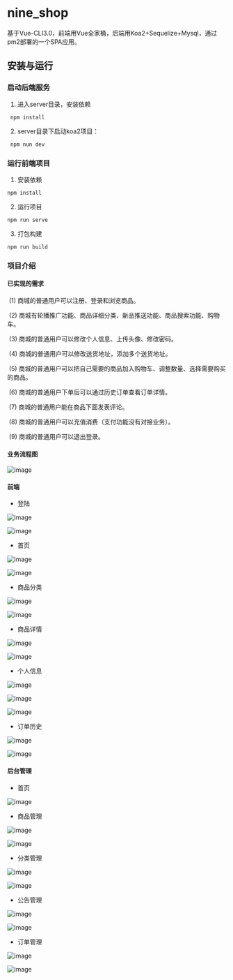 # nine_shop

基于Vue-CLI3.0，前端用Vue全家桶，后端用Koa2+Sequelize+Mysql，通过pm2部署的一个SPA应用。


## 安装与运行

### 启动后端服务
 1. 进入server目录，安装依赖
 ```
  npm install
 ```
 2. server目录下启动koa2项目：
 ```
  npm nun dev
 ```


### 运行前端项目
1. 安装依赖

```
npm install
```

2. 运行项目
```
npm run serve
```
 
3. 打包构建
```
npm run build
```





### 项目介绍

#### 已实现的需求

​		(1) 商城的普通用户可以注册、登录和浏览商品。

​		(2) 商城有轮播推广功能、商品详细分类、新品推送功能、商品搜索功能、购物车。

​		(3) 商城的普通用户可以修改个人信息、上传头像、修改密码。

​		(4) 商城的普通用户可以修改送货地址，添加多个送货地址。

​		(5) 商城的普通用户可以把自己需要的商品加入购物车、调整数量、选择需要购买的商品。

​		(6) 商城的普通用户下单后可以通过历史订单查看订单详情。

​		(7) 商城的普通用户能在商品下面发表评论。

​		(8) 商城的普通用户可以充值消费（支付功能没有对接业务）。

​		(9) 商城的普通用户可以退出登录。

#### 业务流程图

 ![image](https://github.com/qpzj/nine_shop/tree/master/images-folder/流程图.png)

#### 前端

- 登陆

 ![image](https://github.com/qpzj/nine_shop/tree/master/images-folder/登陆.png)

 ![image](https://github.com/qpzj/nine_shop/tree/master/images-folder/注册.png)

- 首页

![image](https://github.com/qpzj/nine_shop/tree/master/images-folder/首页.png)

![image](https://github.com/qpzj/nine_shop/tree/master/images-folder/商品详情.png)

- 商品分类

![image](https://github.com/qpzj/nine_shop/tree/master/images-folder/分类.png)

![image](https://github.com/qpzj/nine_shop/tree/master/images-folder/分类1.png)

- 商品详情

![image](https://github.com/qpzj/nine_shop/tree/master/images-folder/评论.png)

![image](https://github.com/qpzj/nine_shop/tree/master/images-folder/购物车.png)

- 个人信息

![image](https://github.com/qpzj/nine_shop/tree/master/images-folder/修改个人信息.png)

![image](https://github.com/qpzj/nine_shop/tree/master/images-folder/地址编辑.png)

![image](https://github.com/qpzj/nine_shop/tree/master/images-folder/多地址切换.png)

- 订单历史

![image](https://github.com/qpzj/nine_shop/tree/master/images-folder/订单历史.png)

![image](https://github.com/qpzj/nine_shop/tree/master/images-folder/订单历史2.png)



#### 后台管理

- 首页

![image](https://github.com/qpzj/nine_shop/tree/master/images-folder/后台首页.png)

- 商品管理

![image](https://github.com/qpzj/nine_shop/tree/master/images-folder/商品管理.png)

![image](https://github.com/qpzj/nine_shop/tree/master/images-folder/商品评价.png)

- 分类管理

![image](https://github.com/qpzj/nine_shop/tree/master/images-folder/分类列表.png)

![image](https://github.com/qpzj/nine_shop/tree/master/images-folder/子分类列表.png)

- 公告管理

![image](https://github.com/qpzj/nine_shop/tree/master/images-folder/广告列表.png)

![image](https://github.com/qpzj/nine_shop/tree/master/images-folder/广告列表2.png)

- 订单管理

![image](https://github.com/qpzj/nine_shop/tree/master/images-folder/订单列表.png)

![image](https://github.com/qpzj/nine_shop/tree/master/images-folder/消费列表.png)
